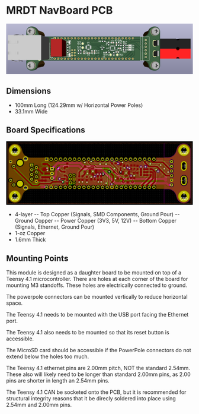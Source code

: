# MRDT NavBoard PCB
![alt text](https://github.com/MissouriMRDT/NavBoard_Hardware/blob/Navboard_2023_Rev3/Documentation/Images/Render_Top.png?raw=true)
## Dimensions
 - 100mm Long (124.29mm w/ Horizontal Power Poles)
 - 33.1mm Wide
## Board Specifications
![alt text](https://github.com/MissouriMRDT/NavBoard_Hardware/blob/Navboard_2023_Rev3/Documentation/Images/Layout_Top_Tracks_Filled.png?raw=true)
 - 4-layer
  -- Top Copper (Signals, SMD Components, Ground Pour)
  -- Ground Copper
  -- Power Copper (3V3, 5V, 12V)
  -- Bottom Copper (Signals, Ethernet, Ground Pour)
 - 1-oz Copper
 - 1.6mm Thick
## Mounting Points
This module is designed as a daughter board to be mounted on top of a Teensy 4.1 microcontroller. There are holes at each corner of the board for mounting M3 standoffs. These holes are electrically connected to ground.

The powerpole connectors can be mounted vertically to reduce horizontal space.

The Teensy 4.1 needs to be mounted with the USB port facing the Ethernet port.

The Teensy 4.1 also needs to be mounted so that its reset button is accessible.

The MicroSD card should be accessible if the PowerPole connectors do not extend below the holes too much.

The Teensy 4.1 ethernet pins are 2.00mm pitch, NOT the standard 2.54mm. These also will likely need to be longer than standard 2.00mm pins, as 2.00 pins are shorter in length an 2.54mm pins.

The Teensy 4.1 CAN be socketed onto the PCB, but it is recommended for structural integrity reasons that it be direcly soldered into place using 2.54mm and 2.00mm pins.
